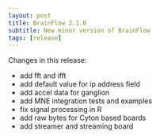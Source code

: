 ```yaml
---
layout: post
title: BrainFlow 2.1.0
subtitle: New minor version of BrainFlow
tags: [release]
---
```


Changes in this release:

* add fft and ifft
* add default value for ip address field
* add accel data for ganglion
* add MNE integration tests and examples
* fix signal processing in R
* add raw bytes for Cyton based boards
* add streamer and streaming board
